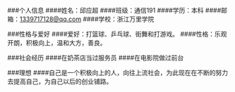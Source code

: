 ###个人信息
####姓名：邱应超
####班级：通信191
####学历：本科
####邮箱：1339717128@qq.com
####学校：浙江万里学院

###性格与爱好
####爱好：打篮球、乒乓球、街舞和打游戏。
####性格：乐观开朗，积极向上，温和大方，善良。

###社会经历
####在奶茶店当过服务员
####在电影院做过前台

###理想
####自己是一个积极向上的人，向往上流社会，为此现在在不断的努力去提高自己，为自己以后的创业铺路。
